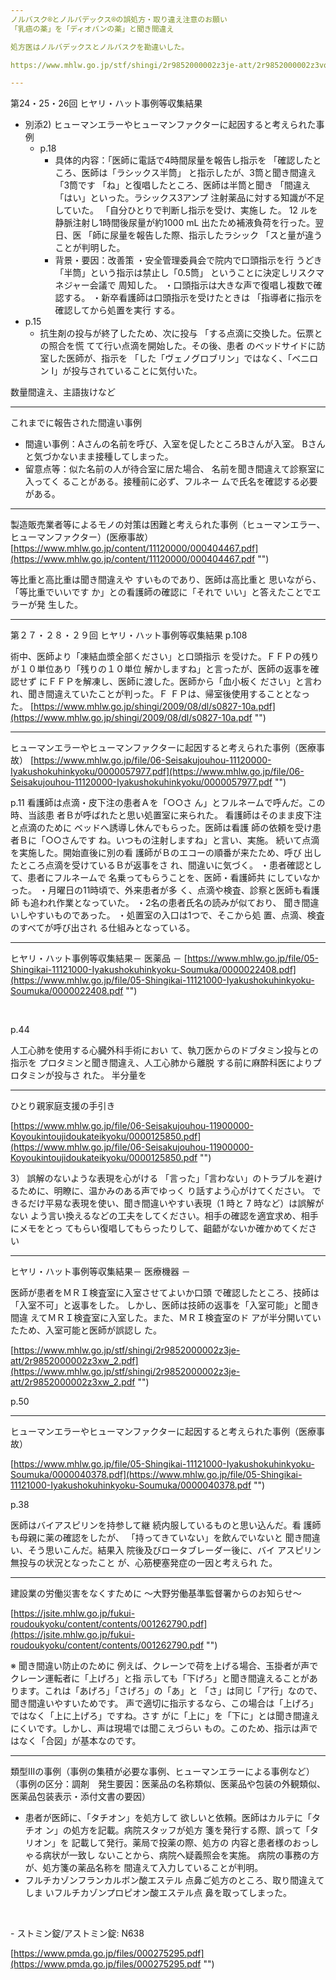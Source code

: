 ```yaml
---
ノルバスク®とノルバデックス®の誤処方・取り違え注意のお願い 
「乳癌の薬」を「ディオバンの薬」と聞き間違え

処方医はノルバデックスとノルバスクを勘違いした。

https://www.mhlw.go.jp/stf/shingi/2r9852000002z3je-att/2r9852000002z3vq_1.pdf

---
```


第24・25・26回 ヒヤリ・ハット事例等収集結果
- 別添2) ヒューマンエラーやヒューマンファクターに起因すると考えられた事例
  - p.18
    - 具体的内容：「医師に電話で4時間尿量を報告し指示を 「確認したところ、医師は「ラシックス半筒」 と指示したが、3筒と聞き間違え「3筒です 「ね」と復唱したところ、医師は半筒と聞き 「間違え「はい」といった。ラシックス3アンプ 注射薬品に対する知識が不足していた。 「自分ひとりで判断し指示を受け、実施し た。 12 ルを静脈注射し1時間後尿量が約1000 mL 出たため補液負荷を行った。翌日、医 「師に尿量を報告した際、指示したラシック 「スと量が違うことが判明した。
    - 背景・要因：改善策 ・安全管理委員会で院内で口頭指示を行 うどき「半筒」という指示は禁止し「0.5筒」 ということに決定しリスクマネジャー会議で 周知した。 ・口頭指示は大きな声で復唱し複数で確 認する。 ・新卒看護師は口頭指示を受けたときは 「指導者に指示を確認してから処置を実行 する。
- p.15
  - 抗生剤の投与が終了したため、次に投与 「する点滴に交換した。伝票との照合を慌 てて行い点滴を開始した。その後、患者 のベッドサイドに訪室した医師が、指示を 「した「ヴェノグロブリン」ではなく、「ベニロン I」が投与されていることに気付いた。

数量間違え、主語抜けなど

---

これまでに報告された間違い事例
- 間違い事例：Aさんの名前を呼び、入室を促したところBさんが入室。 Bさんと気づかないまま接種してしまった。
- 留意点等：似た名前の人が待合室に居た場合、 名前を聞き間違えて診察室に入ってく ることがある。接種前に必ず、フルネー ムで氏名を確認する必要がある。

---

製造販売業者等によるモノの対策は困難と考えられた事例（ヒューマンエラー、ヒューマンファクター）(医療事故）
[https://www.mhlw.go.jp/content/11120000/000404467.pdf](https://www.mhlw.go.jp/content/11120000/000404467.pdf "‌")

等比重と高比重は聞き間違えや すいものであり、医師は高比重と 思いながら、「等比重でいいです か」との看護師の確認に「それで いい」と答えたことでエラーが発 生した。

---
第２７・２８・２９回 ヒヤリ・ハット事例等収集結果
p.108

術中、医師より「凍結血漿全部ください」と口頭指示 を受けた。ＦＦＰの残りが１０単位あり「残りの１０単位 解かしますね」と言ったが、医師の返事を確認せず にＦＦＰを解凍し、医師に渡した。医師から「血小板く ださい」と言われ、聞き間違えていたことが判った。Ｆ ＦＰは、帰室後使用することとなった。
[https://www.mhlw.go.jp/shingi/2009/08/dl/s0827-10a.pdf](https://www.mhlw.go.jp/shingi/2009/08/dl/s0827-10a.pdf "‌")

---

ヒューマンエラーやヒューマンファクターに起因すると考えられた事例（医療事故）
[https://www.mhlw.go.jp/file/06-Seisakujouhou-11120000-Iyakushokuhinkyoku/0000057977.pdf](https://www.mhlw.go.jp/file/06-Seisakujouhou-11120000-Iyakushokuhinkyoku/0000057977.pdf "‌")

p.11
看護師は点滴・皮下注の患者Ａを「○○さ ん」とフルネームで呼んだ。この時、当該患 者Ｂが呼ばれたと思い処置室に来られた。 看護師はそのまま皮下注と点滴のために ベッドへ誘導し休んでもらった。医師は看護 師の依頼を受け患者Ｂに「○○さんです ね。いつもの注射しますね」と言い、実施。 続いて点滴を実施した。開始直後に別の看 護師がＢのエコーの順番が来たため、呼び 出したところ点滴を受けているＢが返事をさ れ、間違いに気づく。 ・患者確認として、患者にフルネームで 名乗ってもらうことを、医師・看護師共 にしていなかった。 ・月曜日の11時頃で、外来患者が多 く、点滴や検査、診察と医師も看護師 も追われ作業となっていた。 ・2名の患者氏名の読みが似ており、 聞き間違いしやすいものであった。 ・処置室の入口は1つで、そこから処 置、点滴、検査のすべてが呼び出され る仕組みとなっている。

---

ヒヤリ・ハット事例等収集結果－ 医薬品 －
[https://www.mhlw.go.jp/file/05-Shingikai-11121000-Iyakushokuhinkyoku-Soumuka/0000022408.pdf](https://www.mhlw.go.jp/file/05-Shingikai-11121000-Iyakushokuhinkyoku-Soumuka/0000022408.pdf "‌")

‌

p.44

人工心肺を使用する心臓外科手術におい て、執刀医からのドブタミン投与との指示を プロタミンと聞き間違え、人工心肺から離脱 する前に麻酔科医によりプロタミンが投与さ れた。 半分量を

---

ひとり親家庭支援の手引き

[https://www.mhlw.go.jp/file/06-Seisakujouhou-11900000-Koyoukintoujidoukateikyoku/0000125850.pdf](https://www.mhlw.go.jp/file/06-Seisakujouhou-11900000-Koyoukintoujidoukateikyoku/0000125850.pdf "‌")

3） 誤解のないような表現を心がける 「言った」「言わない」のトラブルを避けるために、明瞭に、温かみのある声でゆっく り話すよう心がけてください。 できるだけ平易な表現を使い、聞き間違いやすい表現（1 時と 7 時など）は誤解がない よう言い換えるなどの工夫をしてください。相手の確認を適宜求め、相手にメモをとっ てもらい復唱してもらったりして、齟齬がないか確かめてください


---

ヒヤリ・ハット事例等収集結果－ 医療機器 －

医師が患者をＭＲＩ検査室に入室させてよいか口頭 で確認したところ、技師は「入室不可」と返事をした。 しかし、医師は技師の返事を「入室可能」と聞き間違 えてＭＲＩ検査室に入室した。また、ＭＲＩ検査室のド アが半分開いていたため、入室可能と医師が誤認し た。

[https://www.mhlw.go.jp/stf/shingi/2r9852000002z3je-att/2r9852000002z3xw_2.pdf](https://www.mhlw.go.jp/stf/shingi/2r9852000002z3je-att/2r9852000002z3xw_2.pdf "‌")

p.50

---

ヒューマンエラーやヒューマンファクターに起因すると考えられた事例（医療事故）

[https://www.mhlw.go.jp/file/05-Shingikai-11121000-Iyakushokuhinkyoku-Soumuka/0000040378.pdf](https://www.mhlw.go.jp/file/05-Shingikai-11121000-Iyakushokuhinkyoku-Soumuka/0000040378.pdf "‌")

p.38

医師はバイアスピリンを持参して継 続内服しているものと思い込んだ。看 護師も母親に薬の確認をしたが、 「持ってきていない」を飲んでいないと 聞き間違い、そう思いこんだ。結果入 院後及びロータブレーダー後に、バイ アスピリン無投与の状況となったこと が、心筋梗塞発症の一因と考えられ た。

---
建設業の労働災害をなくすために ～大野労働基準監督署からのお知らせ～

[https://jsite.mhlw.go.jp/fukui-roudoukyoku/content/contents/001262790.pdf](https://jsite.mhlw.go.jp/fukui-roudoukyoku/content/contents/001262790.pdf "‌")

※ 聞き間違い防止のために 例えば、クレーンで荷を上げる場合、玉掛者が声でクレーン運転者に「上げろ」と指 示しても「下げろ」と聞き間違えることがあります。これは「あげろ」「さげろ」の「あ」と 「さ」は同じ「ア行」なので、聞き間違いやすいためです。 声で適切に指示するなら、この場合は「上げろ」ではなく「上に上げろ」ですね。さす がに「上に」を「下に」とは聞き間違えにくいです。しかし、声は現場では聞こえづらい もの。このため、指示は声ではなく「合図」が基本なのです。

---

類型IIIの事例（事例の集積が必要な事例、ヒューマンエラーによる事例など） （事例の区分：調剤　発生要因：医薬品の名称類似、医薬品や包装の外観類似、医薬品包装表示・添付文書の要因）


- 患者が医師に、「タチオン」を処⽅して 欲しいと依頼。医師はカルテに「タチオ ン」の処⽅を記載。病院スタッフが処⽅ 箋を発⾏する際、誤って「タリオン」を 記載して発⾏。薬局で投薬の際、処⽅の 内容と患者様のおっしゃる病状が⼀致し ないことから、病院へ疑義照会を実施。 病院の事務の⽅が、処⽅箋の薬品名称を 間違えて⼊⼒していることが判明。
- フルチカゾンフランカルボン酸エステル 点⿐ご処⽅のところ、取り間違えてしま いフルチカゾンプロピオン酸エステル点 ⿐を取ってしまった。

‌

​- ストミン錠/アストミン錠: N638

[https://www.pmda.go.jp/files/000275295.pdf](https://www.pmda.go.jp/files/000275295.pdf "‌")


